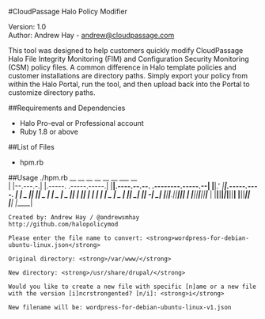 #CloudPassage Halo Policy Modifier 

Version: 1.0  
Author: Andrew Hay - andrew@cloudpassage.com

This tool was designed to help customers quickly modify CloudPassage Halo File Integrity Monitoring (FIM) and Configuration Security Monitoring (CSM) policy files. A common difference in Halo template policies and customer installations are directory paths. Simply export your policy from within the Halo Portal, run the tool, and then upload back into the Portal to customize directory paths.


##Requirements and Dependencies
* Halo Pro-eval or Professional account
* Ruby 1.8 or above 

##List of Files
* hpm.rb 

##Usage
    ./hpm.rb
     __           __                          __ __                                    __ __   ___ __             
    |  |--.---.-.|  |.-----.    .-----.-----.|  |__|.----.--.--.    .--------.-----.--|  |__|.'  _|__|.-----.----.
    |     |  _  ||  ||  _  |    |  _  |  _  ||  |  ||  __|  |  |    |        |  _  |  _  |  ||   _|  ||  -__|   _|
    |__|__|___._||__||_____|    |   __|_____||__|__||____|___  |    |__|__|__|_____|_____|__||__| |__||_____|__|  
                                |__|                     |_____|                                                  

    Created by: Andrew Hay / @andrewsmhay 
    http://github.com/halopolicymod

    Please enter the file name to convert: <strong>wordpress-for-debian-ubuntu-linux.json</strong>

    Original directory: <strong>/var/www/</strong>

    New directory: <strong>/usr/share/drupal/</strong>

    Would you like to create a new file with specific [n]ame or a new file with the version [i]ncrstrongented? [n/i]: <strong>i</strong>

    New filename will be: wordpress-for-debian-ubuntu-linux-v1.json
    
<!---
#CPTAGS:community-unsupported automation
-->
